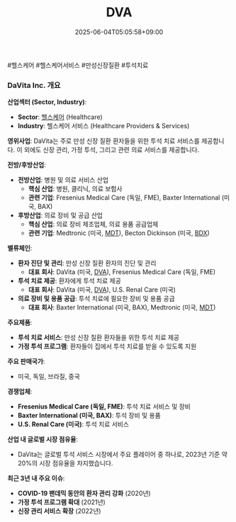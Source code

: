 ﻿---
title: "DVA"
date: 2025-06-04T05:05:58+09:00
lastmod: 2025-06-04T05:05:58+09:00
type: docs
sidebar:
  open: true
weight: 296
---
<div style="display:none">
  <meta property="article:published_time" content="2025-06-03T20:05:58Z" />
  <meta property="article:modified_time" content="2025-06-03T20:05:58Z" />
</div>
#헬스케어 #헬스케어서비스 #만성신장질환 #투석치료

### DaVita Inc. 개요

**산업섹터 (Sector, Industry)**:

- **Sector**: [헬스케어](/industry-study/2산업헬스케어/) (Healthcare)
- **Industry**: 헬스케어 서비스 (Healthcare Providers & Services)

**영위사업**: DaVita는 주로 만성 신장 질환 환자들을 위한 투석 치료 서비스를 제공합니다. 이 외에도 신장 관리, 가정 투석, 그리고 관련 의료 서비스를 제공합니다.

**전방/후방산업**:

- **전방산업**: 병원 및 의료 서비스 산업
    - **핵심 산업**: 병원, 클리닉, 의료 보험사
    - **관련 기업**: Fresenius Medical Care (독일, FME), Baxter International (미국, BAX)
- **후방산업**: 의료 장비 및 공급 산업
    - **핵심 산업**: 의료 장비 제조업체, 의료 용품 공급업체
    - **관련 기업**: Medtronic (미국, [MDT](/company-analysis/mdt/)), Becton Dickinson (미국, [BDX](/company-analysis/bdx/))

**밸류체인**:

- **환자 진단 및 관리**: 만성 신장 질환 환자의 진단 및 관리
    - **대표 회사**: DaVita (미국, [DVA](/company-analysis/dva/)), Fresenius Medical Care (독일, FME)
- **투석 치료 제공**: 환자에게 투석 치료 제공
    - **대표 회사**: DaVita (미국, [DVA](/company-analysis/dva/)), U.S. Renal Care (미국)
- **의료 장비 및 용품 공급**: 투석 치료에 필요한 장비 및 용품 공급
    - **대표 회사**: Baxter International (미국, BAX), Medtronic (미국, [MDT](/company-analysis/mdt/))

**주요제품**:

- **투석 치료 서비스**: 만성 신장 질환 환자들을 위한 투석 치료 제공
- **가정 투석 프로그램**: 환자들이 집에서 투석 치료를 받을 수 있도록 지원

**주요 판매국가**:

- 미국, 독일, 브라질, 중국

**경쟁업체**:

- **Fresenius Medical Care (독일, FME)**: 투석 치료 서비스 및 장비
- **Baxter International (미국, BAX)**: 투석 장비 및 용품
- **U.S. Renal Care (미국)**: 투석 치료 서비스

**산업 내 글로벌 시장 점유율**:

- DaVita는 글로벌 투석 서비스 시장에서 주요 플레이어 중 하나로, 2023년 기준 약 20%의 시장 점유율을 차지했습니다.

**최근 3년 내 주요 이슈**:

- **COVID-19 팬데믹 동안의 환자 관리 강화** (2020년)
- **가정 투석 프로그램 확대** (2021년)
- **신장 관리 서비스 확장** (2022년)
